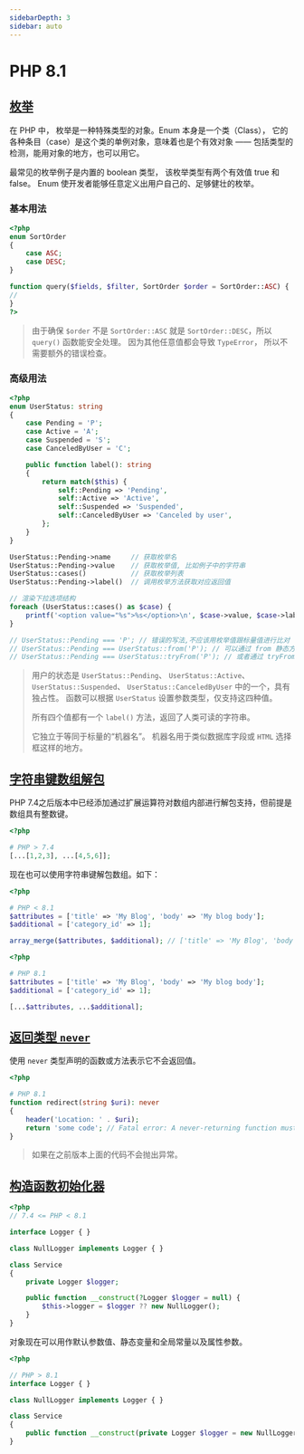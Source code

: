 ```yaml
---
sidebarDepth: 3
sidebar: auto
---
```


# PHP 8.1

## [枚举](https://www.php.net/releases/8.1/zh.php#enumerations)

在 PHP 中， 枚举是一种特殊类型的对象。Enum 本身是一个类（Class）， 它的各种条目（case）是这个类的单例对象，意味着也是个有效对象
—— 包括类型的检测，能用对象的地方，也可以用它。

最常见的枚举例子是内置的 boolean 类型， 该枚举类型有两个有效值 true 和 false。 Enum 使开发者能够任意定义出用户自己的、足够健壮的枚举。

### 基本用法

```php
<?php
enum SortOrder
{
    case ASC;
    case DESC;
}

function query($fields, $filter, SortOrder $order = SortOrder::ASC) {
//
}
?>
```

> 由于确保 `$order` 不是 `SortOrder::ASC` 就是 `SortOrder::DESC`，所以 `query()` 函数能安全处理。
> 因为其他任意值都会导致 `TypeError`， 所以不需要额外的错误检查。

### 高级用法

```php
<?php
enum UserStatus: string
{
    case Pending = 'P';
    case Active = 'A';
    case Suspended = 'S';
    case CanceledByUser = 'C';

    public function label(): string
    {
        return match($this) {
            self::Pending => 'Pending',
            self::Active => 'Active',
            self::Suspended => 'Suspended',
            self::CanceledByUser => 'Canceled by user',
        };
    }
}

UserStatus::Pending->name     // 获取枚举名
UserStatus::Pending->value    // 获取枚举值, 比如例子中的字符串
UserStatus::cases()           // 获取枚举列表
UserStatus::Pending->label()  // 调用枚举方法获取对应返回值

// 渲染下拉选项结构
foreach (UserStatus::cases() as $case) {
    printf('<option value="%s">%s</option>\n', $case->value, $case->label());
}

// UserStatus::Pending === 'P'; // 错误的写法,不应该用枚举值跟标量值进行比对
// UserStatus::Pending === UserStatus::from('P'); // 可以通过 from 静态方法获取枚举实例
// UserStatus::Pending === UserStatus::tryFrom('P'); // 或者通过 tryFrom 静态方法获取枚举实例，当值不存在时会返回NULL
```

> 用户的状态是 `UserStatus::Pending`、 `UserStatus::Active`、 `UserStatus::Suspended`、 `UserStatus::CanceledByUser`
> 中的一个，具有独占性。 函数可以根据 `UserStatus` 设置参数类型，仅支持这四种值。
>
> 所有四个值都有一个 `label()` 方法，返回了人类可读的字符串。
>
> 它独立于等同于标量的“机器名”。 机器名用于类似数据库字段或 `HTML` 选择框这样的地方。

## [字符串键数组解包](https://www.php.net/releases/8.1/zh.php#array_unpacking_support_for_string_keyed_arrays)

PHP 7.4之后版本中已经添加通过扩展运算符对数组内部进行解包支持，但前提是数组具有整数键。

```php
<?php

# PHP > 7.4
[...[1,2,3], ...[4,5,6]];
```

现在也可以使用字符串键解包数组。如下：

```php
<?php

# PHP < 8.1
$attributes = ['title' => 'My Blog', 'body' => 'My blog body'];
$additional = ['category_id' => 1];

array_merge($attributes, $additional); // ['title' => 'My Blog', 'body' => 'My blog body', 'category_id' => 1]
```

```php
<?php

# PHP 8.1
$attributes = ['title' => 'My Blog', 'body' => 'My blog body'];
$additional = ['category_id' => 1];

[...$attributes, ...$additional];
```

## [返回类型 `never`](https://www.php.net/releases/8.1/zh.php#never_return_type)

使用 `never` 类型声明的函数或方法表示它不会返回值。

```php
<?php

# PHP 8.1
function redirect(string $uri): never
{
    header('Location: ' . $uri);
    return 'some code'; // Fatal error: A never-returning function must not return 这里不应该有 return 语句
}
```

> 如果在之前版本上面的代码不会抛出异常。


## [构造函数初始化器](https://www.php.net/releases/8.1/zh.php#new_in_initializers)

```php
<?php
// 7.4 <= PHP < 8.1

interface Logger { }

class NullLogger implements Logger { }

class Service
{
    private Logger $logger;

    public function __construct(?Logger $logger = null) {
        $this->logger = $logger ?? new NullLogger();
    }
}
```

对象现在可以用作默认参数值、静态变量和全局常量以及属性参数。

```php
<?php

// PHP > 8.1
interface Logger { }

class NullLogger implements Logger { }

class Service
{
    public function __construct(private Logger $logger = new NullLogger) { }
}
```

